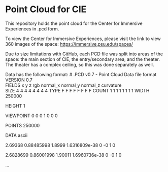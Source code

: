 # Point Cloud for CIE

This repository holds the point cloud for the Center for Immersive Experiences in .pcd form. 

To view the Center for Immersive Experiences, please visit the link to view 360 images of the space: https://immersive.psu.edu/spaces/ 

Due to size limitations with GitHub, each PCD file was split into areas of the space: the main section of CIE, the entry/secondary area, and the theater. The theater has a complex ceiling, so this was done separately as well.  

Data has the following format:
\# .PCD v0.7 - Point Cloud Data file format\
VERSION 0.7\
FIELDS x y z rgb normal_x normal_y normal_z curvature\
SIZE 4 4 4 4 4 4 4 4
TYPE F F F F F F F F
COUNT 1 1 1 1 1 1 1 1
WIDTH 250000

HEIGHT 1

VIEWPOINT 0 0 0 1 0 0 0

POINTS 250000

DATA ascii

2.69368 0.88485998 1.8999 1.6316809e-38 0 -0 1 0

2.6828699 0.86001998 1.90011 1.6960736e-38 0 -0 1 0

...
